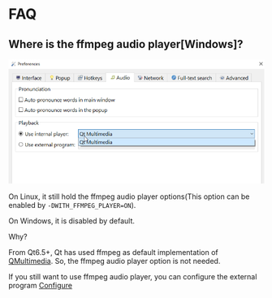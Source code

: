 # FAQ

## Where is the ffmpeg audio player[Windows]?

![alt text](img/audio-engines.png)

On Linux, it still hold the ffmpeg audio player options(This option can be enabled by `-DWITH_FFMPEG_PLAYER=ON`). 

On Windows, it is disabled by default.

Why?

From Qt6.5+, Qt has used ffmpeg as default implementation of [QMultimedia](<https://doc.qt.io/qt-6/qtmultimedia-index.html#the-ffmpeg-backend>). So, the ffmpeg audio player option is not needed.

If you still want to use ffmpeg audio player, you can configure the external program [Configure](<https://xiaoyifang.github.io/goldendict-ng/ui_audioengine/>)